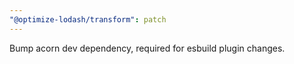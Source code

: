 ```yaml
---
"@optimize-lodash/transform": patch
---
```


Bump acorn dev dependency, required for esbuild plugin changes.
